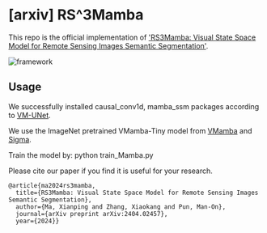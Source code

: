 # [arxiv] RS^3Mamba

This repo is the official implementation of ['RS3Mamba: Visual State Space Model for Remote Sensing Images Semantic Segmentation'](https://arxiv.org/abs/2404.02457).

![framework](https://github.com/sstary/SSRS/blob/main/docs/RS3Mamba.png)

## Usage
We successfully installed causal_conv1d, mamba_ssm packages according to [VM-UNet](https://github.com/JCruan519/VM-UNet).

We use the ImageNet pretrained VMamba-Tiny model from [VMamba](https://github.com/MzeroMiko/VMamba) and [Sigma](https://github.com/zifuwan/Sigma).

Train the model by: python train_Mamba.py

Please cite our paper if you find it is useful for your research.

```
@article{ma2024rs3mamba,
  title={RS3Mamba: Visual State Space Model for Remote Sensing Images Semantic Segmentation},
  author={Ma, Xianping and Zhang, Xiaokang and Pun, Man-On},
  journal={arXiv preprint arXiv:2404.02457},
  year={2024}}
  ```
